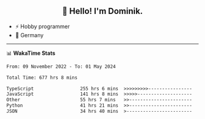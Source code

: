 <h2 align="center">👋 Hello! I'm Dominik.</h2>

- ⚡ Hobby programmer
- 📍 Germany

---
📊 **WakaTime Stats**
<!--START_SECTION:waka-->

```txt
From: 09 November 2022 - To: 01 May 2024

Total Time: 677 hrs 8 mins

TypeScript                 255 hrs 6 mins  >>>>>>>>>----------------   37.68 %
JavaScript                 141 hrs 8 mins  >>>>>--------------------   20.84 %
Other                      55 hrs 7 mins   >>-----------------------   08.14 %
Python                     41 hrs 21 mins  >>-----------------------   06.11 %
JSON                       34 hrs 40 mins  >------------------------   05.12 %
```

<!--END_SECTION:waka-->
